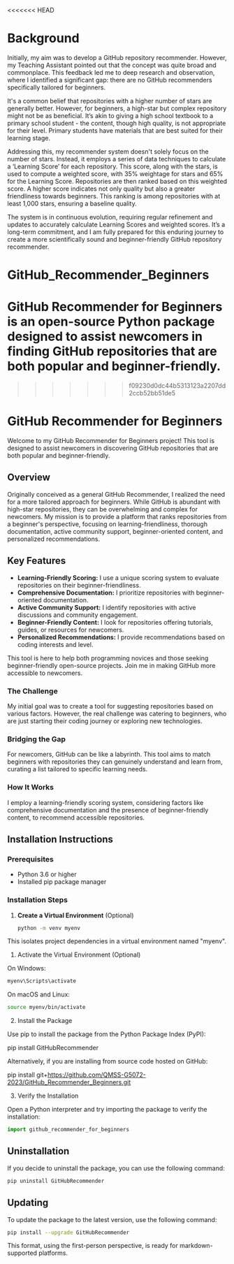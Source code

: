 <<<<<<< HEAD
# Background

Initially, my aim was to develop a GitHub repository recommender. However, my Teaching Assistant pointed out that the concept was quite broad and commonplace. This feedback led me to deep research and observation, where I identified a significant gap: there are no GitHub recommenders specifically tailored for beginners.

It's a common belief that repositories with a higher number of stars are generally better. However, for beginners, a high-star but complex repository might not be as beneficial. It’s akin to giving a high school textbook to a primary school student - the content, though high quality, is not appropriate for their level. Primary students have materials that are best suited for their learning stage.

Addressing this, my recommender system doesn't solely focus on the number of stars. Instead, it employs a series of data techniques to calculate a ‘Learning Score’ for each repository. This score, along with the stars, is used to compute a weighted score, with 35% weightage for stars and 65% for the Learning Score. Repositories are then ranked based on this weighted score. A higher score indicates not only quality but also a greater friendliness towards beginners. This ranking is among repositories with at least 1,000 stars, ensuring a baseline quality.

The system is in continuous evolution, requiring regular refinement and updates to accurately calculate Learning Scores and weighted scores. It’s a long-term commitment, and I am fully prepared for this enduring journey to create a more scientifically sound and beginner-friendly GitHub repository recommender.

# GitHub_Recommender_Beginners
GitHub Recommender for Beginners is an open-source Python package designed to assist newcomers in finding GitHub repositories that are both popular and beginner-friendly. 
=======

>>>>>>> f09230d0dc44b5313123a2207dd2ccb52bb51de5

# GitHub Recommender for Beginners

Welcome to my GitHub Recommender for Beginners project! This tool is designed to assist newcomers in discovering GitHub repositories that are both popular and beginner-friendly.

## Overview

Originally conceived as a general GitHub Recommender, I realized the need for a more tailored approach for beginners. While GitHub is abundant with high-star repositories, they can be overwhelming and complex for newcomers. My mission is to provide a platform that ranks repositories from a beginner's perspective, focusing on learning-friendliness, thorough documentation, active community support, beginner-oriented content, and personalized recommendations.

## Key Features

- **Learning-Friendly Scoring:** I use a unique scoring system to evaluate repositories on their beginner-friendliness.
- **Comprehensive Documentation:** I prioritize repositories with beginner-oriented documentation.
- **Active Community Support:** I identify repositories with active discussions and community engagement.
- **Beginner-Friendly Content:** I look for repositories offering tutorials, guides, or resources for newcomers.
- **Personalized Recommendations:** I provide recommendations based on coding interests and level.

This tool is here to help both programming novices and those seeking beginner-friendly open-source projects. Join me in making GitHub more accessible to newcomers.

### The Challenge

My initial goal was to create a tool for suggesting repositories based on various factors. However, the real challenge was catering to beginners, who are just starting their coding journey or exploring new technologies.

### Bridging the Gap

For newcomers, GitHub can be like a labyrinth. This tool aims to match beginners with repositories they can genuinely understand and learn from, curating a list tailored to specific learning needs.

### How It Works

I employ a learning-friendly scoring system, considering factors like comprehensive documentation and the presence of beginner-friendly content, to recommend accessible repositories.

## Installation Instructions

### Prerequisites

- Python 3.6 or higher
- Installed pip package manager

### Installation Steps

1. **Create a Virtual Environment** (Optional)

   ```bash
   python -m venv myenv

This isolates project dependencies in a virtual environment named "myenv".

 1. Activate the Virtual Environment (Optional)
 
 On Windows:

  ```bash
  myenv\Scripts\activate
  ```

 On macOS and Linux:

  ```bash
  source myenv/bin/activate
  ```
  2. Install the Package

  Use pip to install the package from the Python Package Index (PyPI):

  pip install GitHubRecommender


  Alternatively, if you are installing from source code hosted on GitHub:

  pip install git+https://github.com/QMSS-G5072-2023/GitHub_Recommender_Beginners.git


  3. Verify the Installation

  Open a Python interpreter and try importing the package to verify the installation:

  ```python
  import github_recommender_for_beginners
  ```

## Uninstallation

If you decide to uninstall the package, you can use the following command:
```bash
pip uninstall GitHubRecommender
```

## Updating
To update the package to the latest version, use the following command:
```bash
pip install --upgrade GitHubRecommender
```




This format, using the first-person perspective, is ready for markdown-supported platforms.

